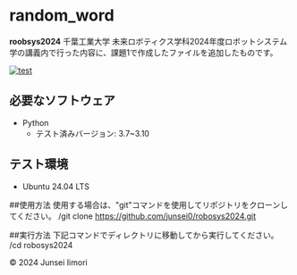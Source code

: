 # random_word
**roobsys2024**
千葉工業大学 未来ロボティクス学科2024年度ロボットシステム学の講義内で行った内容に、課題1で作成したファイルを追加したものです。

[![test](https://github.com/junsei0/robosys2024/actions/workflows/test.yml/badge.svg)](https://github.com/junsei0/robosys2024/actions/workflows/test.yml)

## 必要なソフトウェア
- Python
  - テスト済みバージョン: 3.7~3.10

## テスト環境
- Ubuntu 24.04 LTS

##使用方法
使用する場合は、"git"コマンドを使用してリポジトリをクローンしてください。
 /git clone https://github.com/junsei0/robosys2024.git

##実行方法
下記コマンドでディレクトリに移動してから実行してください。
 /cd robosys2024


© 2024 Junsei Iimori

